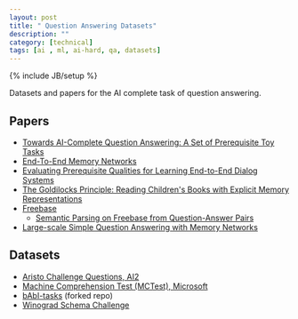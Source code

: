```yaml
---
layout: post
title: " Question Answering Datasets"
description: ""
category: [technical]
tags: [ai , ml, ai-hard, qa, datasets]
---
```

{% include JB/setup %}


Datasets and papers for the AI complete task of question answering. 


## Papers

- [Towards AI-Complete Question Answering: A Set of Prerequisite Toy Tasks](http://arxiv.org/abs/1502.05698)
- [End-To-End Memory Networks](http://arxiv.org/abs/1503.08895)
- [Evaluating Prerequisite Qualities for Learning End-to-End Dialog Systems](http://arxiv.org/abs/1511.06931)
- [The Goldilocks Principle: Reading Children's Books with Explicit Memory Representations](http://arxiv.org/abs/1511.02301)
- [Freebase](http://www.freebase.com/)
	- [Semantic Parsing on Freebase from Question-Answer Pairs](http://www.aclweb.org/anthology/D13-1160)
- [Large-scale Simple Question Answering with Memory Networks](http://arxiv.org/abs/1506.02075)

## Datasets

- [Aristo Challenge Questions, AI2](http://allenai.org/data.html)
- [Machine Comprehension Test (MCTest), Microsoft](http://research.microsoft.com/en-us/um/redmond/projects/mctest/data.html)
- [bAbI-tasks](https://github.com/sidgan/bAbI-tasks) (forked repo)
- [Winograd Schema Challenge](http://commonsensereasoning.org/winograd.html)
